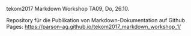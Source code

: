 tekom2017 Markdown Workshop TA09, Do, 26.10.

Repository für die Publikation von Markdown-Dokumentation auf Github Pages: https://parson-ag.github.io/tekom2017_markdown_workshop_1/
